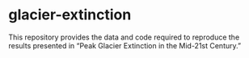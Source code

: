 # glacier-extinction
This repository provides the data and code required to reproduce the results presented in “Peak Glacier Extinction in the Mid-21st Century.”
